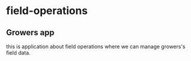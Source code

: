 # field-operations
## Growers app
this is application about field operations where we can manage growers's field data.